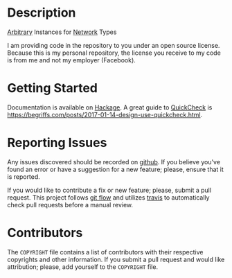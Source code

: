 # Description

[Arbitrary] Instances for [Network][network-category] Types

I am providing code in the repository to you under an open source license.
Because this is my personal repository, the license you receive to my code is
from me and not my employer (Facebook).

# Getting Started

Documentation is available on [Hackage].  A great guide to [QuickCheck] is
<https://begriffs.com/posts/2017-01-14-design-use-quickcheck.html>.

# Reporting Issues

Any issues discovered should be recorded on [github][issues].  If you believe
you've found an error or have a suggestion for a new feature; please, ensure
that it is reported.

If you would like to contribute a fix or new feature; please, submit a pull
request.  This project follows [git flow] and utilizes [travis] to automatically
check pull requests before a manual review.

# Contributors

The `COPYRIGHT` file contains a list of contributors with their respective
copyrights and other information.  If you submit a pull request and would like
attribution; please, add yourself to the `COPYRIGHT` file.

[Arbitrary]: https://hackage.haskell.org/package/QuickCheck/docs/Test-QuickCheck-Arbitrary.html#t:Arbitrary
[git flow]: http://nvie.com/posts/a-successful-git-branching-model/
[Hackage]: https://hackage.haskell.org/package/network-arbitrary
[Haskell]: https://www.haskell.org/
[issues]: https://github.com/alunduil/network-arbitrary/issues
[network-category]: https://hackage.haskell.org/packages/#cat:Network
[QuickCheck]: https://hackage.haskell.org/package/QuickCheck
[travis]: https://travis-ci.org/alunduil/network-arbitrary
